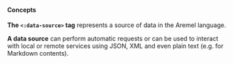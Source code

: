 #### Concepts

**The `<:data-source>` tag** represents a source of data in the Aremel language.

**A data source** can perform automatic requests or can be used to interact with local or remote services using JSON, XML and even plain text (e.g. for Markdown contents).

